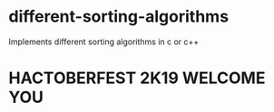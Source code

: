 # different-sorting-algorithms
Implements different sorting algorithms in c or c++

# HACTOBERFEST 2K19 WELCOME YOU
